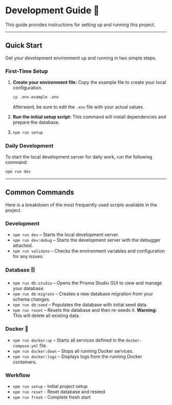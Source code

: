 # Development Guide 🚀

This guide provides instructions for setting up and running this project.

---

## Quick Start

Get your development environment up and running in two simple steps.

### First-Time Setup

1.  **Create your environment file:** Copy the example file to create your local configuration.
    ```bash
    cp .env.example .env
    ```
    Afterward, be sure to edit the `.env` file with your actual values.

2.  **Run the initial setup script:** This command will install dependencies and prepare the database.
3. 
    ```bash
    npm run setup
    ```

### Daily Development

To start the local development server for daily work, run the following command:

```bash
npm run dev
```

---

## Common Commands

Here is a breakdown of the most frequently used scripts available in the project.

### Development
* `npm run dev` – Starts the local development server.
* `npm run dev:debug` – Starts the development server with the debugger attached.
* `npm run validate` – Checks the environment variables and configuration for any issues.

### Database 🗄️
* `npm run db:studio` – Opens the Prisma Studio GUI to view and manage your database.
* `npm run db:migrate` – Creates a new database migration from your schema changes.
* `npm run db:seed` – Populates the database with initial seed data.
* `npm run reset` – Resets the database and then re-seeds it. **Warning:** This will delete all existing data.

### Docker 🐳
* `npm run docker:up` – Starts all services defined in the `docker-compose.yml` file.
* `npm run docker:down` – Stops all running Docker services.
* `npm run docker:logs` – Displays logs from the running Docker containers.

### Workflow
- `npm run setup` - Initial project setup
- `npm run reset` - Reset database and reseed
- `npm run fresh` - Complete fresh start

